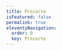 ```yaml
---
title: Proiecte
isFeatured: false
permalink: true
eleventyNavigation:
  order: 9
  key: Proiecte
---
```

